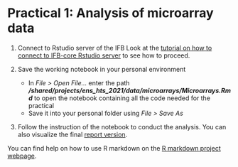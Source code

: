 # Practical 1: Analysis of microarray data

1. Connect to Rstudio server of the IFB
	Look at the [tutorial on how to connect to IFB-core Rstudio server](../IFBrstudio.md) to see how to proceed.

2. Save the working notebook in your personal environment

   * In *File > Open File...* enter the path ***/shared/projects/ens_hts_2021/data/microarrays/Microarrays.Rmd*** to open the notebook containing all the code needed for the practical
   * Save it into your personal folder using *File > Save As* 

3. Follow the instruction of the notebook to conduct the analysis. You can also visualize the final [report version](Microarrays_report.html).

You can find help on how to use R markdown on the [R markdown project webpage](https://rmarkdown.rstudio.com/lesson-2.html).
